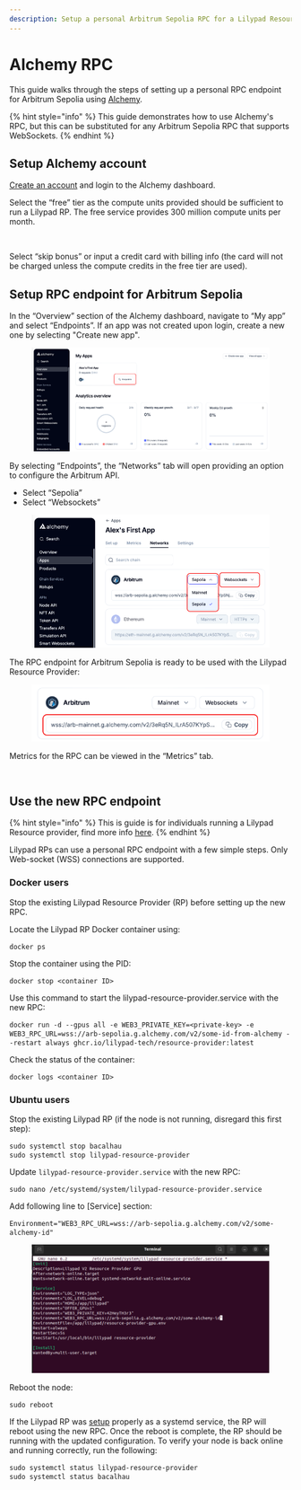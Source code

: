 ```yaml
---
description: Setup a personal Arbitrum Sepolia RPC for a Lilypad Resource Provider.
---
```


# Alchemy RPC

This guide walks through the steps of setting up a personal RPC endpoint for Arbitrum Sepolia using [Alchemy](https://www.alchemy.com/).

{% hint style="info" %}
This guide demonstrates how to use Alchemy's RPC, but this can be substituted for any Arbitrum Sepolia RPC that supports WebSockets.
{% endhint %}

## Setup Alchemy account

[Create an account](https://dashboard.alchemy.com/) and login to the Alchemy dashboard.

Select the “free” tier as the compute units provided should be sufficient to run a Lilypad RP. The free service provides 300 million compute units per month.

<figure><img src="../../.gitbook/assets/Screenshot 2024-09-17 at 10.39.32 AM.png" alt=""><figcaption></figcaption></figure>

Select “skip bonus” or input a credit card with billing info (the card will not be charged unless the compute credits in the free tier are used).

## Setup RPC endpoint for Arbitrum Sepolia

In the “Overview” section of the Alchemy dashboard, navigate to “My app” and select “Endpoints”. If an app was not created upon login, create a new one by selecting "Create new app".

<figure><img src="../../.gitbook/assets/alchemy1-1.png" alt=""><figcaption></figcaption></figure>

By selecting “Endpoints”, the “Networks” tab will open providing an option to configure the Arbitrum API.

* Select “Sepolia”
* Select “Websockets”

<figure><img src="../../.gitbook/assets/alchemy1.png" alt=""><figcaption></figcaption></figure>

The RPC endpoint for Arbitrum Sepolia is ready to be used with the Lilypad Resource Provider:

<figure><img src="../../.gitbook/assets/alchemy3.png" alt=""><figcaption></figcaption></figure>

Metrics for the RPC can be viewed in the “Metrics” tab.

<figure><img src="../../.gitbook/assets/Screenshot 2024-09-17 at 11.00.45 AM.png" alt=""><figcaption></figcaption></figure>

## Use the new RPC endpoint

{% hint style="info" %}
This is guide is for individuals running a Lilypad Resource provider, find more info [here](https://docs.lilypad.tech/lilypad/hardware-providers/run-a-node).
{% endhint %}

Lilypad RPs can use a personal RPC endpoint with a few simple steps. Only Web-socket (WSS) connections are supported.

### **Docker users**

Stop the existing Lilypad Resource Provider (RP) before setting up the new RPC.&#x20;

Locate the Lilypad RP Docker container using:

```
docker ps
```

Stop the container using the PID:

```
docker stop <container ID>
```

Use this command to start the lilypad-resource-provider.service with the new RPC:

```
docker run -d --gpus all -e WEB3_PRIVATE_KEY=<private-key> -e WEB3_RPC_URL=wss://arb-sepolia.g.alchemy.com/v2/some-id-from-alchemy --restart always ghcr.io/lilypad-tech/resource-provider:latest
```

Check the status of the container:

```
docker logs <container ID>
```

### **Ubuntu users**

Stop the existing Lilypad RP (if the node is not running, disregard this first step):

```
sudo systemctl stop bacalhau
sudo systemctl stop lilypad-resource-provider
```

Update `lilypad-resource-provider.service` with the new RPC:

```
sudo nano /etc/systemd/system/lilypad-resource-provider.service
```

Add following line to \[Service] section:

```
Environment="WEB3_RPC_URL=wss://arb-sepolia.g.alchemy.com/v2/some-alchemy-id"
```

<figure><img src="../../.gitbook/assets/image (26).png" alt=""><figcaption></figcaption></figure>

Reboot the node:

```
sudo reboot
```

If the Lilypad RP was [setup](https://docs.lilypad.tech/lilypad/hardware-providers/run-a-node/linux#install-systemd-unit-for-bacalhau) properly as a systemd service, the RP will reboot using the new RPC. Once the reboot is complete, the RP should be running with the updated configuration. To verify your node is back online and running correctly, run the following:

```
sudo systemctl status lilypad-resource-provider
sudo systemctl status bacalhau
```
